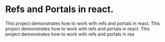 # Refs and Portals in react.

This project demonstrates how to work with refs and portals in react.
This project demonstrates how to work with refs and portals in react.
This project demonstrates how to work with refs and portals in rea